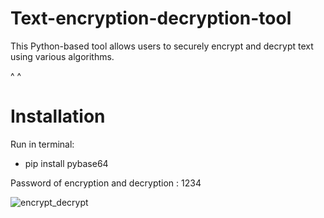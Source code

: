 # Text-encryption-decryption-tool
This Python-based tool allows users to securely encrypt and decrypt text using various algorithms.

^
^

# Installation

Run in terminal:

* pip install pybase64

Password of encryption and decryption : 1234

![encrypt_decrypt](https://github.com/janithScript/Text-encryption-decryption-tool/assets/127806197/b0781f3f-3f6b-48d6-9dfc-bca2080a9fd1)




